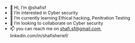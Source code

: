 - 👋 Hi, I’m @shafisf
- 👀 I’m interested in Cyber security
- 🌱 I’m currently learning Ethical hacking, Penitration Testing 
- 💞️ I’m looking to collaborate on Cyber security
- 📫 you can reach me on shafi.sf@gmail.com, linkedin.com/in/shafisherief/

<!---
shafisf/shafisf is a ✨ special ✨ repository because its `README.md` (this file) appears on your GitHub profile.
You can click the Preview link to take a look at your changes.
--->
